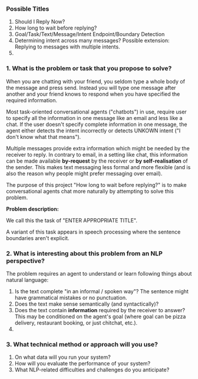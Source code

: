 ### Possible Titles

1. Should I Reply Now?
2. How long to wait before replying?
3. Goal/Task/Text/Message/Intent Endpoint/Boundary Detection
4. Determining intent across many messages? Possible extension: Replying to messages with multiple intents.
5. 



### 1. What is the problem or task that you propose to solve? 

When you are chatting with your friend, you seldom type a whole body of the message and press send. Instead you will type one message after another and your friend knows to respond when you have specified the required information. 

Most task-oriented conversational agents ("chatbots") in use, require user to specify all the information in one message like an email and less like a chat. If the user doesn't specify complete information in one message, the agent either detects the intent incorrectly or detects UNKOWN intent ("I don't know what that means").

Multiple messages provide extra information which might be needed by the receiver to reply. In contrary to email, in a setting like chat, this information can be made available **by-request** by the receiver or **by self-realisation** of the sender. This makes text messaging less formal and more flexible (and is also the reason why people might prefer messaging over email).

The purpose of this project "How long to wait before replying?" is to make conversational agents chat more naturally by attempting to solve this problem. 

**Problem description:**

We call this the task of "ENTER APPROPRIATE TITLE".

A variant of this task appears in speech processing where the sentence boundaries aren't explicit.



### 2. What is interesting about this problem from an NLP perspective? 

The problem requires an agent to understand or learn following things about natural language:

1. Is the text complete "in an informal / spoken way"? The sentence might have grammatical mistakes or no punctuation.
2. Does the text make sense semantically (and syntactically)?
3. Does the text contain **information** required by the receiver to answer? This may be conditioned on the agent's goal (where goal can be pizza delivery, restaurant booking, or just chitchat, etc.).
4. 



### 3. What technical method or approach will you use?

1. On what data will you run your system?
2. How will you evaluate the performance of your system?
3. What NLP-related difficulties and challenges do you anticipate?